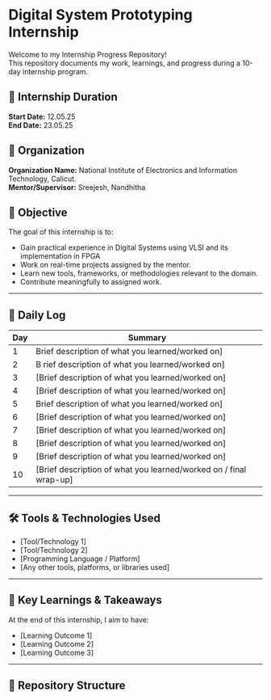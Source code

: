 # Digital System Prototyping Internship

Welcome to my Internship Progress Repository!  
This repository documents my work, learnings, and progress during a 10-day internship program.

## 📅 Internship Duration
**Start Date:** 12.05.25  
**End Date:** 23.05.25

## 🏢 Organization
**Organization Name:** National Institute of Electronics and Information Technology, Calicut.  
**Mentor/Supervisor:** Sreejesh, Nandhitha

## 🧠 Objective
The goal of this internship is to:
- Gain practical experience in Digital Systems using VLSI and its implementation in FPGA
- Work on real-time projects assigned by the mentor.
- Learn new tools, frameworks, or methodologies relevant to the domain.
- Contribute meaningfully to assigned work.

---

## 📘 Daily Log

| Day | Summary                                                                 |
|-----|-------------------------------------------------------------------------|
| 1   |  Brief description of what you learned/worked on]                       |
| 2   | B rief description of what you learned/worked on]                       |
| 3   | [Brief description of what you learned/worked on]                       |
| 4   | [Brief description of what you learned/worked on]                       |
| 5   |  Brief description of what you learned/worked on]                       |
| 6   | [Brief description of what you learned/worked on]                       |
| 7   | [Brief description of what you learned/worked on]                       |
| 8   | [Brief description of what you learned/worked on]                       |
| 9   | [Brief description of what you learned/worked on]                       |
| 10  | [Brief description of what you learned/worked on / final wrap-up]       |

---

## 🛠️ Tools & Technologies Used
- [Tool/Technology 1]
- [Tool/Technology 2]
- [Programming Language / Platform]
- [Any other tools, platforms, or libraries used]

---

## 📌 Key Learnings & Takeaways
At the end of this internship, I aim to have:
- [Learning Outcome 1]
- [Learning Outcome 2]
- [Learning Outcome 3]

---

## 📂 Repository Structure
